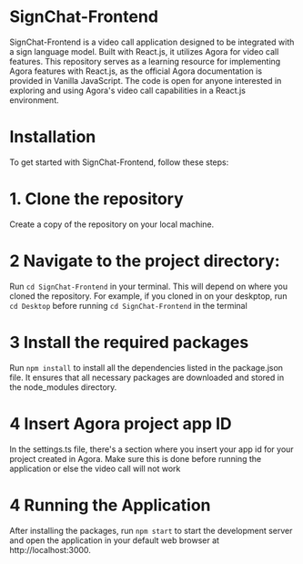 # SignChat-Frontend
SignChat-Frontend is a video call application designed to be integrated with a sign language model. Built with React.js, it utilizes Agora for video call features. This repository serves as a learning resource for implementing Agora features with React.js, as the official Agora documentation is provided in Vanilla JavaScript. The code is open for anyone interested in exploring and using Agora's video call capabilities in a React.js environment.

# Installation
To get started with SignChat-Frontend, follow these steps:

# 1. Clone the repository
Create a copy of the repository on your local machine.

# 2 Navigate to the project directory:
Run `cd SignChat-Frontend` in your terminal. This will depend on where you cloned the repository. For example, if you cloned in on your deskptop, run `cd Desktop` before running `cd SignChat-Frontend` in the terminal

# 3 Install the required packages
Run `npm install` to install all the dependencies listed in the package.json file. It ensures that all necessary packages are downloaded and stored in the node_modules directory.

# 4 Insert Agora project app ID
In the settings.ts file, there's a section where you insert your app id for your project created in Agora. Make sure this is done before running the application or else the video call will not work

# 4 Running the Application
After installing the packages, run `npm start` to start the development server and open the application in your default web browser at http://localhost:3000.

